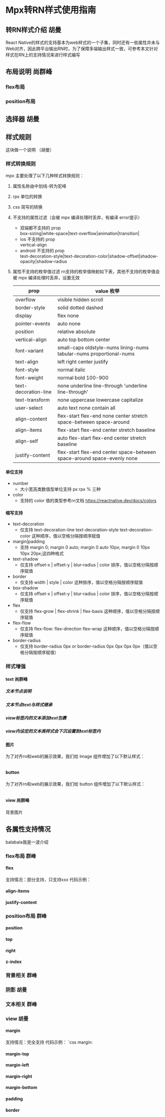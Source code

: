 # Mpx转RN样式使用指南

## 转RN样式介绍 胡曼
React Native的样式的支持基本为web样式的一个子集，同时还有一些属性并未与Web对齐，因此跨平台输出RN时，为了保障多端输出样式一致，可参考本文针对样式在RN上的支持情况来进行样式编写

## 布局说明 尚群峰
### flex布局
### position布局

## 选择器  胡曼

## 样式规则
这块做一个说明 （胡曼）

### 样式转换规则
mpx 主要处理了以下几种样式转换规则：
1. 属性名称由中划线-转为驼峰
2. rpx 单位的转换
3. css 简写的转换
4. 不支持的属性过滤（会被 mpx 编译处理时丢弃，有编译 error提示）
    - 双端都不支持的 prop <br/>
    box-sizing|white-space|text-overflow|animation|transition|
    - ios 不支持的 prop <br/>
    vertical-align
    - android 不支持的 prop <br/>
    text-decoration-style|text-decoration-color|shadow-offset|shadow-opacity|shadow-radius
5. 属性不支持的枚举值过滤
rn支持的枚举值映射如下表，其他不支持的枚举值会被 mpx 编译处理时丢弃，设置无效

    |prop|value 枚举|
    | --- | --- |
    |overflow|visible hidden scroll|
    |border-style|solid dotted dashed|
    |display|flex none|
    |pointer-events|auto none|
    |position|relative absolute|
    |vertical-align|auto top bottom center|
    |font-variant|small-caps oldstyle-nums lining-nums tabular-nums proportional-nums
    |text-align|left right center justify|
    |font-style|normal italic|
    |font-weight|normal bold 100-900|
    |text-decoration-line|none underline line-through 'underline line-through'|
    |text-transform|none uppercase lowercase capitalize|
    |user-select|auto text none contain all|
    |align-content|flex-start flex-end none center stretch space-between space-around|
    |align-items|flex-start flex-end center stretch baseline|
    |align-self|auto flex-start flex-end center stretch baseline|
    |justify-content|flex-start flex-end center space-between space-around space-evenly none|
#### 单位支持
- number
  - 大小宽高类数值型单位支持 px rpx % 三种
- color
  - 支持的 color 值的类型参考rn文档 https://reactnative.dev/docs/colors
#### 缩写支持
- text-decoration
  - 仅支持 text-decoration-line text-decoration-style text-decoration-color 这种顺序，值以空格分隔按顺序赋值
- margin|padding
  - 支持 margin 0; margin 0 auto; margin 0 auto 10px; margin 0 10px 10px 20px;这四种格式
- text-shadow
  - 仅支持 offset-x | offset-y | blur-radius | color 排序，值以空格分隔按顺序赋值
- border
  - 仅支持 width | style | color 这种排序，值以空格分隔按顺序赋值
- box-shadow
  - 仅支持 offset-x | offset-y | blur-radius | color 排序，值以空格分隔按顺序赋值
- flex
  - 仅支持 flex-grow | flex-shrink | flex-basis 这种顺序，值以空格分隔按顺序赋值
- flex-flow
  - 仅支持 flex-flow: flex-direction flex-wrap 这种顺序，值以空格分隔按顺序赋值
- border-radius
  - 仅支持 border-radius 0px or border-radius 0px 0px 0px 0px（值以空格分隔按顺序赋值）

### 样式增强
#### text  尚群峰
##### 文本节点说明 
##### 文本节点text与样式继承
##### view标签内的文本添加text包裹
##### view内设定的文本类样式会下沉设置到text标签内
#### 图片
为了对齐rn和web的展示效果，我们给 Image 组件增加了以下默认样式：
```css

```
#### button
为了对齐rn和web的展示效果，我们给 button 组件增加了以下默认样式：
```css

```
#### view 尚群峰
背景图片


## 各属性支持情况
balabala我是一波介绍

### flex布局 群峰
#### flex
支持情况：部分支持，只支持xxx
代码示例：

#### align-items
#### justify-content
#### 

### position布局 群峰
#### position 
#### top
#### right
#### z-index

### 背景相关 群峰


### 阴影  胡曼

### 文本相关 群峰

### view 胡曼
#### margin
支持情况：完全支持
代码示例：
`css
 margin: 
#### margin-top
#### margin-left
#### margin-right
#### margin-bottom
#### padding
#### border
